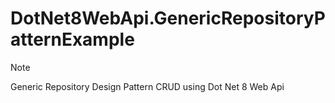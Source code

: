 # DotNet8WebApi.GenericRepositoryPatternExample

> [!NOTE]
> Generic Repository Design Pattern CRUD using Dot Net 8 Web Api
